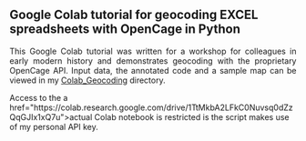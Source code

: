 <h2>Google Colab tutorial for geocoding EXCEL spreadsheets with OpenCage in Python</h2>

<p align="justify">This Google Colab tutorial was written for a workshop for colleagues in early modern history and demonstrates geocoding with the proprietary OpenCage API.
Input data, the annotated code and a sample map can be viewed in my <a href="https://github.com/MonikaBarget/GeoHumTutorials/tree/master/Colab_Geocoding">
Colab_Geocoding</a> directory.</p>

<p>Access to the a href="https://colab.research.google.com/drive/1TtMkbA2LFkC0Nuvsq0dZzQqGJIx1xQ7u">actual Colab notebook</a> is restricted is the script makes use of my personal API key.</p>
